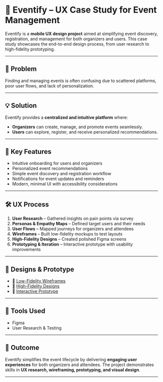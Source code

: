 # 📱 Eventify – UX Case Study for Event Management

Eventify is a **mobile UX design project** aimed at simplifying event discovery, registration, and management for both organizers and users. This case study showcases the end-to-end design process, from user research to high-fidelity prototyping.

---

## 🚀 Problem

Finding and managing events is often confusing due to scattered platforms, poor user flows, and lack of personalization.

---

## 💡 Solution

Eventify provides a **centralized and intuitive platform** where:

- **Organizers** can create, manage, and promote events seamlessly.
- **Users** can explore, register, and receive personalized recommendations.

---

## 🔑 Key Features

- Intuitive onboarding for users and organizers
- Personalized event recommendations
- Simple event discovery and registration workflow
- Notifications for event updates and reminders
- Modern, minimal UI with accessibility considerations

---

## 🛠 UX Process

1. **User Research** – Gathered insights on pain points via survey
2. **Personas & Empathy Maps** – Defined target users and their needs
3. **User Flows** – Mapped journeys for organizers and attendees
4. **Wireframes** – Built low-fidelity mockups to test layouts
5. **High-Fidelity Designs** – Created polished Figma screens
6. **Prototyping & Iteration** – Interactive prototype with usability improvements

---

## 🎨 Designs & Prototype

- 🔗 [Low-Fidelity Wireframes](https://www.figma.com/design/cB0tm9AL8CptHF7OQrIaan/Untitled?node-id=0-1&p=f)
- 🔗 [High-Fidelity Designs](https://www.figma.com/design/IwkWKDhMDkkjpfKpw31nPJ/High-Fidelity-Eventify?node-id=0-1&p=f)
- 🔗 [Interactive Prototype](https://www.figma.com/proto/IwkWKDhMDkkjpfKpw31nPJ/High-Fidelity-Eventify?node-id=24-498&p=f&t=NHRpasunbnkTZTns-1&scaling=scale-down&content-scaling=fixed&page-id=0%3A1&starting-point-node-id=125%3A127)

---

## 📐 Tools Used

- Figma
- User Research & Testing

---

## 📌 Outcome

Eventify simplifies the event lifecycle by delivering **engaging user experiences** for both organizers and attendees. The project demonstrates skills in **UX research, wireframing, prototyping, and visual design**.

---
